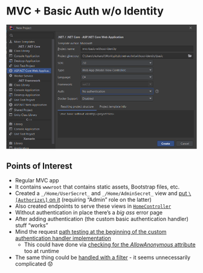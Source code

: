 # MVC + Basic Auth w/o Identity

![Creating the project from template](template.png)

## Points of Interest

- Regular MVC app
- It contains `wwwroot` that contains static assets, Bootstrap files, etc.
- Created a `_/Home/UserSecret_` and `_/Home/AdminSecret_` view and [put `\[Authorize\]` on it](https://learn.microsoft.com/en-us/aspnet/core/security/authorization/simple?view=aspnetcore-7.0) (requiring “Admin” role on the latter)
- Also created endpoints to serve these views in [`HomeController`](../Controllers/HomeController.cs)
- Without authentication in place there’s a _big ass_ error page
- After adding authentication (the custom basic authentication handler) stuff “works”
- Mind the request [path testing at the beginning of the custom authentication handler implementation](../Services/BasicAuthenticationHandler.cs)
    - This could have done via [checking for the _AllowAnonymous_ attribute](https://stackoverflow.com/questions/68070198/net-core-web-api-api-key-authentication-allowanonymous) too at runtime
- The same thing could be [handled with a filter](https://learn.microsoft.com/en-us/aspnet/core/mvc/controllers/filters?view=aspnetcore-7.0#filter-scopes-and-order-of-execution) - it seems unnecessarily complicated 😟


